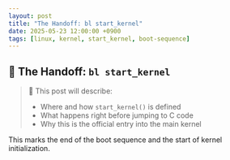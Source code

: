 ```yaml
---
layout: post
title: "The Handoff: bl start_kernel"
date: 2025-05-23 12:00:00 +0900
tags: [linux, kernel, start_kernel, boot-sequence]
---
```


## 🔧 The Handoff: `bl start_kernel`

> 📝 This post will describe:
>
> - Where and how `start_kernel()` is defined  
> - What happens right before jumping to C code  
> - Why this is the official entry into the main kernel

This marks the end of the boot sequence and the start of kernel initialization.